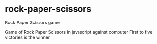 # rock-paper-scissors

Rock Paper Scissors game

Game of Rock Paper Scissors in javascript against computer
First to five victories is the winner
